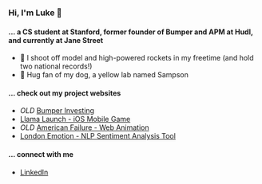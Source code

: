 ### Hi, I'm Luke 👋

#### ... a CS student at Stanford, former founder of Bumper and APM at Hudl, and currently at Jane Street
- 🚀 I shoot off model and high-powered rockets in my freetime (and hold two national records!)
- 🐶 Hug fan of my dog, a yellow lab named Sampson

#### ... check out my project websites
- *OLD* [Bumper Investing](https://www.joinbumper.com)
- [Llama Launch - iOS Mobile Game](https://apps.apple.com/us/app/llama-launch/id1516027799)
- *OLD* [American Failure - Web Animation](https://www.americanfailure.org)
- [London Emotion - NLP Sentiment Analysis Tool](https://lmoberly1-emotion-analysis-emotionapp2-rkvyl6.streamlitapp.com/)

#### ... connect with me
- [LinkedIn](https://www.linkedin.com/in/lukemoberly/)

<!--
**lmoberly1/lmoberly1** is a ✨ _special_ ✨ repository because its `README.md` (this file) appears on your GitHub profile.

Here are some ideas to get you started:

- 🔭 I’m currently working on ...
- 🌱 I’m currently learning ...
- 👯 I’m looking to collaborate on ...
- 🤔 I’m looking for help with ...
- 💬 Ask me about ...
- 📫 How to reach me: ...
- 😄 Pronouns: ...
- ⚡ Fun fact: ...
-->
